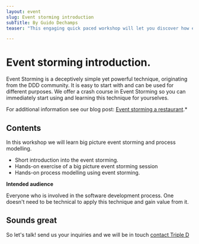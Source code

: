 ```yaml
---
layout: event
slug: Event storming introduction
subTitle: By Guido Dechamps
teaser: "This engaging quick paced workshop will let you discover how event storming works."

---
```


# Event storming introduction.

Event Storming is a deceptively simple yet powerful technique, originating from the DDD community. It is easy to start with and can be used for different purposes. We offer a crash course in Event Storming so you can immediately start using and learning this technique for yourselves. 

For additional information see our blog post: [Event storming a restaurant](09/04/2019/event-storming-a-restaurant/).*

## Contents

In this workshop we will learn big picture event storming and process modelling.

+ Short introduction into the event storming.
+ Hands-on exercise of a big picture event storming session
+ Hands-on process modelling using event storming.

**Intended audience**

Everyone who is involved in the software development process. One doesn't need to be technical to apply this technique and gain value from it. 


## Sounds great

So let's talk! send us your inquiries and we will be in touch 
[contact Triple D](/contact/)

